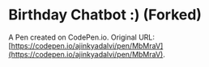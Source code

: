 # Birthday Chatbot :) (Forked)

A Pen created on CodePen.io. Original URL: [https://codepen.io/ajinkyadalvi/pen/MbMraV](https://codepen.io/ajinkyadalvi/pen/MbMraV).

